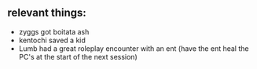 ## relevant things:
* zyggs got boitata ash
* kentochi saved a kid
* Lumb had a great roleplay encounter with an ent (have the ent heal the PC's at the start of the next session)